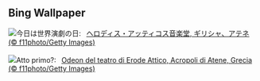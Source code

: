 ## Bing Wallpaper
![](https://www.bing.com/th?id=OHR.OdeonAthens_JA-JP0554447843_UHD.jpg&w=1000)今日は世界演劇の日:&nbsp;&ensp;[ヘロディス・アッティコス音楽堂, ギリシャ、アテネ (© f11photo/Getty Images)](https://www.bing.com/th?id=OHR.OdeonAthens_JA-JP0554447843_UHD.jpg)
<br><br/>
![](https://www.bing.com/th?id=OHR.OdeonAthens_IT-IT6024741417_UHD.jpg&w=1000)Atto primo?:&nbsp;&ensp;[Odeon del teatro di Erode Attico, Acropoli di Atene, Grecia (© f11photo/Getty Images)](https://www.bing.com/th?id=OHR.OdeonAthens_IT-IT6024741417_UHD.jpg)
<br><br/>
